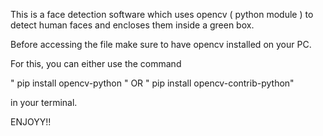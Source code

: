 This is a face detection software which uses opencv ( python module ) to detect human faces and encloses them inside a green box.


Before accessing the file make sure to have opencv installed on your PC.

For this, you can either use the command 

" pip install opencv-python "  OR " pip install opencv-contrib-python"

in your terminal.

ENJOYY!!
